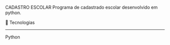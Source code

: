 CADASTRO ESCOLAR 
Programa de cadastrado escolar desenvolvido em python. 

🚀 Tecnologias
_________________________________________________________
Python 
